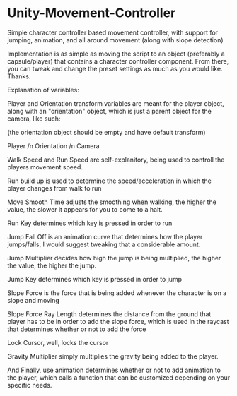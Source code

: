 # Unity-Movement-Controller
Simple character controller based movement controller, with support for jumping, animation, and all around movement (along with slope detection)

Implementation is as simple as moving the script to an object (preferably a capsule/player) that contains a character controller component.
From there, you can tweak and change the preset settings as much as you would like. Thanks.

Explanation of variables:

Player and Orientation transform variables are meant for the player object, along with an "orientation" object, which is just a parent object
for the camera, like such:

(the orientation object should be empty and have default transform)

Player /n
 Orientation /n
  Camera

Walk Speed and Run Speed are self-explanitory, being used to controll the players movement speed.

Run build up is used to determine the speed/acceleration in which the player changes from walk to run

Move Smooth Time adjusts the smoothing when walking, the higher the value, the slower it appears for you to come to a halt.

Run Key determines which key is pressed in order to run

Jump Fall Off is an animation curve that determines how the player jumps/falls, I would suggest tweaking that a considerable amount.

Jump Multiplier decides how high the jump is being multiplied, the higher the value, the higher the jump.

Jump Key determines which key is pressed in order to jump

Slope Force is the force that is being added whenever the character is on a slope and moving

Slope Force Ray Length determines the distance from the ground that player has to be in order to add the slope force, which is used in the raycast
that determines whether or not to add the force

Lock Cursor, well, locks the cursor

Gravity Multiplier simply multiplies the gravity being added to the player.

And Finally, use animation determines whether or not to add animation to the player, which calls a function that can be customized depending on your 
specific needs.
